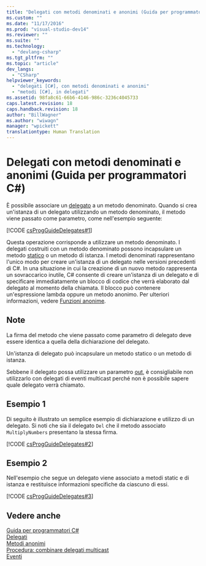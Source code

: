 ```yaml
---
title: "Delegati con metodi denominati e anonimi (Guida per programmatori C#) | Microsoft Docs"
ms.custom: ""
ms.date: "11/17/2016"
ms.prod: "visual-studio-dev14"
ms.reviewer: ""
ms.suite: ""
ms.technology: 
  - "devlang-csharp"
ms.tgt_pltfrm: ""
ms.topic: "article"
dev_langs: 
  - "CSharp"
helpviewer_keywords: 
  - "delegati [C#], con metodi denominati e anonimi"
  - "metodi [C#], in delegati"
ms.assetid: 98fa8c61-66b6-4146-986c-3236c4045733
caps.latest.revision: 18
caps.handback.revision: 18
author: "BillWagner"
ms.author: "wiwagn"
manager: "wpickett"
translationtype: Human Translation
---
```

# Delegati con metodi denominati e anonimi (Guida per programmatori C#)
È possibile associare un [delegato](../../../csharp/language-reference/keywords/delegate.md) a un metodo denominato.  Quando si crea un'istanza di un delegato utilizzando un metodo denominato, il metodo viene passato come parametro, come nell'esempio seguente:  
  
 [!CODE [csProgGuideDelegates#1](../CodeSnippet/VS_Snippets_VBCSharp/csProgGuideDelegates#1)]  
  
 Questa operazione corrisponde a utilizzare un metodo denominato.  I delegati costruiti con un metodo denominato possono incapsulare un metodo [statico](../../../csharp/language-reference/keywords/static.md) o un metodo di istanza.  I metodi denominati rappresentano l'unico modo per creare un'istanza di un delegato nelle versioni precedenti di C\#.  In una situazione in cui la creazione di un nuovo metodo rappresenta un sovraccarico inutile, C\# consente di creare un'istanza di un delegato e di specificare immediatamente un blocco di codice che verrà elaborato dal delegato al momento della chiamata.  Il blocco può contenere un'espressione lambda oppure un metodo anonimo.  Per ulteriori informazioni, vedere [Funzioni anonime](../../../csharp/programming-guide/statements-expressions-operators/anonymous-functions.md).  
  
## Note  
 La firma del metodo che viene passato come parametro di delegato deve essere identica a quella della dichiarazione del delegato.  
  
 Un'istanza di delegato può incapsulare un metodo statico o un metodo di istanza.  
  
 Sebbene il delegato possa utilizzare un parametro [out](../../../csharp/language-reference/keywords/out.md), è consigliabile non utilizzarlo con delegati di eventi multicast perché non è possibile sapere quale delegato verrà chiamato.  
  
## Esempio 1  
 Di seguito è illustrato un semplice esempio di dichiarazione e utilizzo di un delegato.  Si noti che sia il delegato `Del` che il metodo associato `MultiplyNumbers` presentano la stessa firma.  
  
 [!CODE [csProgGuideDelegates#2](../CodeSnippet/VS_Snippets_VBCSharp/csProgGuideDelegates#2)]  
  
## Esempio 2  
 Nell'esempio che segue un delegato viene associato a metodi static e di istanza e restituisce informazioni specifiche da ciascuno di essi.  
  
 [!CODE [csProgGuideDelegates#3](../CodeSnippet/VS_Snippets_VBCSharp/csProgGuideDelegates#3)]  
  
## Vedere anche  
 [Guida per programmatori C\#](../../../csharp/programming-guide/index.md)   
 [Delegati](../../../csharp/programming-guide/delegates/index.md)   
 [Metodi anonimi](../../../csharp/programming-guide/statements-expressions-operators/anonymous-methods.md)   
 [Procedura: combinare delegati multicast](../../../csharp/programming-guide/delegates/how-to-combine-delegates-multicast-delegates.md)   
 [Eventi](../../../csharp/programming-guide/events/index.md)